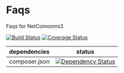 Faqs
==============

Faqs for NetComomns3

[![Build Status](https://api.travis-ci.org/NetCommons3/Faqs.png?branch=master)](https://travis-ci.org/NetCommons3/Faqs)
[![Coverage Status](https://coveralls.io/repos/NetCommons3/Faqs/badge.png?branch=master)](https://coveralls.io/r/NetCommons3/Faqs?branch=master)

| dependencies  | status |
| ------------- | ------ |
| composer.json | [![Dependency Status](https://www.versioneye.com/user/projects/549a6751b5e942b62600007c/badge.png)](https://www.versioneye.com/user/projects/549a6751b5e942b62600007c) |
